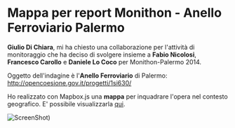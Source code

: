 Mappa per report Monithon - Anello Ferroviario Palermo
================

**Giulio Di Chiara**, mi ha chiesto una collaborazione per l'attività di monitoraggio che ha deciso di svolgere insieme a **Fabio Nicolosi**, **Francesco Carollo** e **Daniele Lo Coco** per Monithon-Palermo 2014.

Oggetto dell'indagine è l'**Anello Ferroviario** di Palermo: http://opencoesione.gov.it/progetti/1si630/

Ho realizzato con Mapbox.js una **mappa** per inquadrare l'opera nel contesto geografico. E' possibile visualizzarla [qui](http://siciliahub.github.io/monithon_oddit14/).


![ScreenShot](https://raw2.github.com/SiciliaHub/monithon_oddit14/master/imgs/2014-02-18_23h15_19.png))
